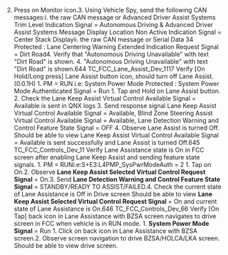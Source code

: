 2. Press on Monitor icon.3. Using Vehicle Spy, send the following CAN messages:i. the raw CAN message or Advanced Driver Assist Systems Trim Level Indication Signal = Autonomous Driving & Advanced Driver Assist Systems Message Display Location Non Active Indication Signal = Center Stack Displayii. the raw CAN message or Serial Data 34 Protected : Lane Centering Warning Extended Indication Request Signal = Dirt Road4. Verify that "Autonomous Driving Unavailable" with text "Dirt Road" is shown. 4. "Autonomous Driving Unavailable" with text "Dirt Road" is shown.644 TC_FCC_Lane_Assist_Dev_1117 Verify [On Hold/Long press] Lane Assist button icon, should turn off Lane Assist. (0.0.1H) 1. PM = RUN i.e: System Power Mode Protected : System Power Mode Authenticated Signal = Run 1. Tap and Hold on Lane Assist button. 2. Check the Lane Keep Assist Virtual Control Available Signal = Available is sent in QNX logs 3. Send response signal Lane Keep Assist Virtual Control Available Signal = Available, Blind Zone Steering Assist Virtual Control Available Signal = Available, Lane Detection Warning and Control Feature State Signal = OFF 4. Observe Lane Assist is turned Off. Should be able to view Lane Keep Assist Virtual Control Available Signal = Available is sent successfully and Lane Assist is turned Off.645 TC_FCC_Controls_Dev_11 Verify Lane Assistance state is On in FCC screen after enabling Lane Keep Assist and sending feature state signals. 1. PM = RUNi.e:S+E3:L4PMP_SysPwrModeAuth = 2 1. Tap on On.2. Observe **Lane Keep Assist Selected Virtual Control Request Signal** = On.3. Send **Lane Detection Warning and Control Feature State Signal** = STANDBY/READY TO ASSIST/FAILED.4. Check the current state of Lane Assistance is Off in Drive screen Should be able to view **Lane Keep Assist Selected Virtual Control Request Signal** = On and current state of Lane Assistance is On.646 TC_FCC_Controls_Dev_66 Verify [On Tap] back icon in Lane Assistance with BZSA screen navigates to drive screen in FCC when vehicle is in RUN mode. 1. **System Power Mode Signal** = Run 1. Click on back icon in Lane Assistance with BZSA screen.2. Observe screen navigation to drive BZSA/HOLCA/LKA screen. Should be able to view drive screen.